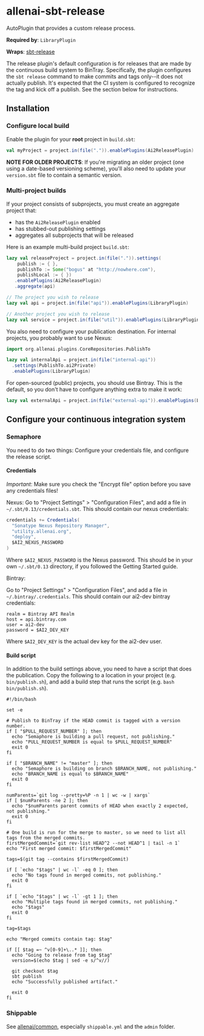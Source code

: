 # allenai-sbt-release

AutoPlugin that provides a custom release process.

**Required by**: `LibraryPlugin`

**Wraps**: [sbt-release](https://github.com/sbt/sbt-release)

The release plugin's default configuration is for releases that are made by the
continuous build system to BinTray.  Specifically, the plugin configures the
`sbt release` command to make commits and tags only--it does not actually
publish.  It's expected that the CI system is configured to recognize the tag
and kick off a publish. See the section below for instructions.

## Installation

### Configure local build

Enable the plugin for your **root** project in `build.sbt`:

```scala
val myProject = project.in(file(".")).enablePlugins(Ai2ReleasePlugin)
```

**NOTE FOR OLDER PROJECTS**: If you're migrating an older project (one using a date-based versioning
scheme), you'll also need to update your `version.sbt` file to contain a semantic version.

### Multi-project builds
If your project consists of subprojects, you must create an aggregate project that:
- has the `Ai2ReleasePlugin` enabled
- has stubbed-out publishing settings
- aggregates all subprojects that will be released

Here is an example multi-build project `build.sbt`:

```scala
lazy val releaseProject = project.in(file(".")).settings(
    publish := { },
    publishTo := Some("bogus" at "http://nowhere.com"),
    publishLocal := { })
   .enablePlugins(Ai2ReleasePlugin)
   .aggregate(api)

// The project you wish to release
lazy val api = project.in(file("api")).enablePlugins(LibraryPlugin)

// Another project you wish to release
lazy val service = project.in(file("util")).enablePlugins(LibraryPlugin)
```

You also need to configure your publication destination. For internal projects, you probably want
to use Nexus:
```scala
import org.allenai.plugins.CoreRepositories.PublishTo

lazy val internalApi = project.in(file("internal-api"))
  .settings(PublishTo.ai2Private)
  .enablePlugins(LibraryPlugin)
```
For open-sourced (public) projects, you should use Bintray. This is the default, so you don't have to configure anything extra to make it work:
```scala
lazy val externalApi = project.in(file("external-api")).enablePlugins(LibraryPlugin)
```

## Configure your continuous integration system

### Semaphore

You need to do two things: Configure your credentials file, and configure the release script.

#### Credentials

*Important*: Make sure you check the "Encrypt file" option before you save any credentials files!

Nexus:
Go to "Project Settings" > "Configuration Files", and add a file in `~/.sbt/0.13/credentials.sbt`.
This should contain our nexus credentials:
```scala
credentials += Credentials(
  "Sonatype Nexus Repository Manager",
  "utility.allenai.org",
  "deploy",
  $AI2_NEXUS_PASSWORD
)
```
Where `$AI2_NEXUS_PASSWORD` is the Nexus password. This should be in your own `~/.sbt/0.13`
directory, if you followed the Getting Started guide.

Bintray:

Go to "Project Settings" > "Configuration Files", and add a file in `~/.bintray/.credentials`. This
should contain our ai2-dev bintray credentials:
```
realm = Bintray API Realm
host = api.bintray.com
user = ai2-dev
password = $AI2_DEV_KEY
```
Where `$AI2_DEV_KEY` is the actual dev key for the ai2-dev user.


#### Build script

In addition to the build settings above, you need to have a script that does the publication. Copy the following
to a location in your project (e.g. `bin/publish.sh`), and add a build step that runs the script
(e.g. `bash bin/publish.sh`).

```shell
#!/bin/bash

set -e

# Publish to BinTray if the HEAD commit is tagged with a version number.
if [ "$PULL_REQUEST_NUMBER" ]; then
  echo "Semaphore is building a pull request, not publishing."
  echo "PULL_REQUEST_NUMBER is equal to $PULL_REQUEST_NUMBER"
  exit 0
fi

if [ "$BRANCH_NAME" != "master" ]; then
  echo "Semaphore is building on branch $BRANCH_NAME, not publishing."
  echo "BRANCH_NAME is equal to $BRANCH_NAME"
  exit 0
fi

numParents=`git log --pretty=%P -n 1 | wc -w | xargs`
if [ $numParents -ne 2 ]; then
  echo "$numParents parent commits of HEAD when exactly 2 expected, not publishing."
  exit 0
fi

# One build is run for the merge to master, so we need to list all tags from the merged commits.
firstMergedCommit=`git rev-list HEAD^2 --not HEAD^1 | tail -n 1`
echo "First merged commit: $firstMergedCommit"

tags=$(git tag --contains $firstMergedCommit)

if [ `echo "$tags" | wc -l` -eq 0 ]; then
  echo "No tags found in merged commits, not publishing."
  exit 0
fi

if [ `echo "$tags" | wc -l` -gt 1 ]; then
  echo "Multiple tags found in merged commits, not publishing."
  echo "$tags"
  exit 0
fi

tag=$tags

echo "Merged commits contain tag: $tag"

if [[ $tag =~ ^v[0-9]+\..* ]]; then
  echo "Going to release from tag $tag"
  version=$(echo $tag | sed -e s/^v//)

  git checkout $tag
  sbt publish
  echo "Successfully published artifact."

  exit 0
fi
```

### Shippable

See [allenai/common](https://github.com/allenai/common), especially `shippable.yml` and the `admin` folder.
